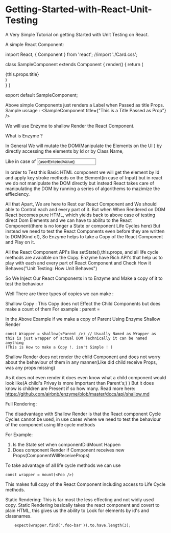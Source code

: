 # Getting-Started-with-React-Unit-Testing

A Very Simple Tutorial on getting Started with Unit Testing on React.

A simple React Component:

import React, { Component } from 'react';
//import './Card.css';

class SampleComponent extends Component {
  render() {
      return (
          <div>
            {this.props.title}
          </div>
      )    
  }
}

export default SampleComponent;

Above simple Components just renders a Label when Passed as title Props.
Sample ussage : <SampleComponent title={"This is a Title Passed as Prop"} />


We will use Enzyme to shallow Render the React Component. 

What is Enzyme ?

In General We will mutate the DOM(Manipulate the Elements on the UI ) by directly accessing the elements by Id or by Class Name,

Like in case of 
<input id="userInputField" value={userEntetedValue} />

In order to Test this Basic HTML component we will get the element by Id and apply key stroke methods on the Element(in case of Input) but in react we do not manipulate the DOM directly but instead React takes care of manipulating the DOM by running a series of algorithems to mazimize the effieciency.


All that Apart, We are here to Rest our React Component and We should able to Control each and every part of it. But when When Rendered on DOM React becomes pure HTML, which yields back to above case of testing direct Dom Elements and we can have to abilitu to the React Component(there is no longer a State or component Life Cycles here) But instead we need to test the React Components even before they are written to DOM(Kind of), So Enzyme helps to take a Copy of the React Component and Play on it.

All the React Component API's like setState(),this.props, and all life cycle methods are avaialble on the Copy. Enzyme have Rich API's that help us to play with each and every part of React Component and Check How it Behaves("Unit Testing: How Unit Behaves")


So We Inject Our React Components in to Enzyme and Make a copy of it to test the behaviour

Well There are three types of copies we can make :

Shallow Copy :
This Copy does not Effect the Child Components but does make a count of them
For example :
parent = <div>
  <Child/>
  <Child/>
  <Child/>
  <Child/>
</div>  
In the Above Example if we make a copy of Parent Using Enzyme Shallow Render
  
    const Wrapper = shallow(<Parent />) // Usually Named as Wrapper as this is just wrapper of actual DOM Technically it can be named anything
    (This is How to make a Copy !. isn't Simple ! )
    
Shallow Render does not render the child Component and does not worry about the behaviour of them in any manner(Like did child receive Props, was any props missing)

As it does not even render it does even know what a child component would look like(A child's Privay is more Important than Parent's;) )
But it does know is children are Present if so how many.
Read more here: https://github.com/airbnb/enzyme/blob/master/docs/api/shallow.md

Full Rendering:

The disadvantage with Shallow Render is that the React component Cycle Cycles cannot be used, in use cases where we need to test the behaviour of the component using life cycle methods 

For Example: 

1. Is the State set when componentDidMount Happen
2. Does component Render if Component receives new Props(ComponentWillReceiveProps)

To take advantage of all life cycle methods we can use 

    const wrapper = mount(<Foo />)
    
This makes full copy of the React Component including access to Life Cycle methods.


Static Rendering:
This is far most the less effecting and not widly used copy.
Static Rendering basically takes the react component and covert to plain HTML, this gives us the ability to Look for elements by id's and classnames.

        expect(wrapper.find('.foo-bar')).to.have.length(3);



